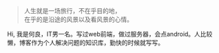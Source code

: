 > 人生就是一场旅行，不在乎目的地，  
> 在乎的是沿途的风景以及看风景的心情。

Hi, 我是何良，IT男一名。写过web前端，做过服务器，会点android。人比较懒，博客作为个人解决问题的知识库，勤快的时候就写写。


